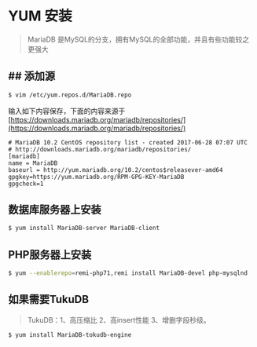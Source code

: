 # YUM 安装

> MariaDB 是MySQL的分支，拥有MySQL的全部功能，并且有些功能较之更强大

## ## 添加源

```bash
$ vim /etc/yum.repos.d/MariaDB.repo
```

输入如下内容保存，下面的内容来源于[https://downloads.mariadb.org/mariadb/repositories/](https://downloads.mariadb.org/mariadb/repositories/)

```
# MariaDB 10.2 CentOS repository list - created 2017-06-28 07:07 UTC
# http://downloads.mariadb.org/mariadb/repositories/
[mariadb]
name = MariaDB
baseurl = http://yum.mariadb.org/10.2/centos$releasever-amd64
gpgkey=https://yum.mariadb.org/RPM-GPG-KEY-MariaDB
gpgcheck=1
```

## 数据库服务器上安装

```bash
$ yum install MariaDB-server MariaDB-client
```

## PHP服务器上安装

```bash
$ yum --enablerepo=remi-php71,remi install MariaDB-devel php-mysqlnd
```

## 如果需要TukuDB

> TukuDB：1、高压缩比 2、高insert性能 3、增删字段秒级。

```bash
$ yum install MariaDB-tokudb-engine
```



